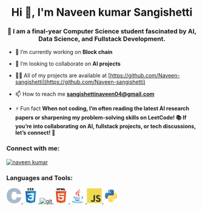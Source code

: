 <h1 align="center">Hi 👋, I'm Naveen kumar Sangishetti</h1>
<h3 align="center">🚀 I am a final-year Computer Science student fascinated by AI, Data Science, and Fullstack Development.</h3>

- 🔭 I’m currently working on **Block chain**

- 👯 I’m looking to collaborate on **AI projects**

- 👨‍💻 All of my projects are available at [https://github.com/Naveen-sangishetti](https://github.com/Naveen-sangishetti)

- 📫 How to reach me **sangishettinaveen04@gmail.com**

- ⚡ Fun fact **When not coding, I’m often reading the latest AI research papers or sharpening my problem-solving skills on LeetCode! 📚 If you’re into collaborating on AI, fullstack projects, or tech discussions, let’s connect! 🤝**

<h3 align="left">Connect with me:</h3>
<p align="left">
<a href="https://linkedin.com/in/naveen kumar" target="blank"><img align="center" src="https://raw.githubusercontent.com/rahuldkjain/github-profile-readme-generator/master/src/images/icons/Social/linked-in-alt.svg" alt="naveen kumar" height="30" width="40" /></a>
</p>

<h3 align="left">Languages and Tools:</h3>
<p align="left"> <a href="https://www.cprogramming.com/" target="_blank" rel="noreferrer"> <img src="https://raw.githubusercontent.com/devicons/devicon/master/icons/c/c-original.svg" alt="c" width="40" height="40"/> </a> <a href="https://www.w3schools.com/css/" target="_blank" rel="noreferrer"> <img src="https://raw.githubusercontent.com/devicons/devicon/master/icons/css3/css3-original-wordmark.svg" alt="css3" width="40" height="40"/> </a> <a href="https://git-scm.com/" target="_blank" rel="noreferrer"> <img src="https://www.vectorlogo.zone/logos/git-scm/git-scm-icon.svg" alt="git" width="40" height="40"/> </a> <a href="https://www.w3.org/html/" target="_blank" rel="noreferrer"> <img src="https://raw.githubusercontent.com/devicons/devicon/master/icons/html5/html5-original-wordmark.svg" alt="html5" width="40" height="40"/> </a> <a href="https://www.java.com" target="_blank" rel="noreferrer"> <img src="https://raw.githubusercontent.com/devicons/devicon/master/icons/java/java-original.svg" alt="java" width="40" height="40"/> </a> <a href="https://developer.mozilla.org/en-US/docs/Web/JavaScript" target="_blank" rel="noreferrer"> <img src="https://raw.githubusercontent.com/devicons/devicon/master/icons/javascript/javascript-original.svg" alt="javascript" width="40" height="40"/> </a> <a href="https://www.python.org" target="_blank" rel="noreferrer"> <img src="https://raw.githubusercontent.com/devicons/devicon/master/icons/python/python-original.svg" alt="python" width="40" height="40"/> </a> </p>
